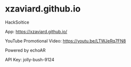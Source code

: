 # xzaviard.github.io
HackSoltice

App: https://xzaviard.github.io/

YouTube Promotional Video: https://youtu.be/LTWJeRq7FN8

Powered by echoAR

API Key: jolly-bush-9124
